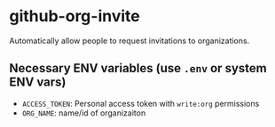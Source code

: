 # github-org-invite

Automatically allow people to request invitations to organizations.

## Necessary ENV variables (use `.env` or system ENV vars)

* `ACCESS_TOKEN`: Personal access token with `write:org` permissions
* `ORG_NAME`: name/id of organizaiton
